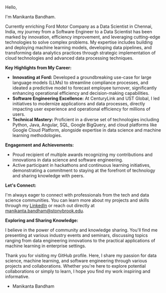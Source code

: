 Hello,

I'm Manikanta Bandham.

Currently enriching Ford Motor Company as a Data Scientist in Chennai, India, my journey from a Software Engineer to a Data Scientist has been marked by innovation, efficiency improvement, and leveraging cutting-edge technologies to solve complex problems. My expertise includes building and deploying machine learning models, developing data pipelines, and transforming data analytics practices through strategic implementation of cloud technologies and advanced data processing techniques.

**Key Highlights from My Career:**

- **Innovating at Ford:** Developed a groundbreaking use-case for large language models (LLMs) to streamline compliance processes, and ideated a predictive model to forecast employee turnover, significantly enhancing operational efficiency and decision-making capabilities.
- **Software Engineering Excellence:** At CenturyLink and UST Global, I led initiatives to modernize applications and data processes, directly impacting user experience and operational efficiency for millions of users.
- **Technical Mastery:** Proficient in a diverse set of technologies including Python, Java, Angular, SQL, Google BigQuery, and cloud platforms like Google Cloud Platform, alongside expertise in data science and machine learning methodologies.

**Engagement and Achievements:**

- Proud recipient of multiple awards recognizing my contributions and innovations in data science and software engineering.
- Active participant in hackathons and continuous learning initiatives, demonstrating a commitment to staying at the forefront of technology and sharing knowledge with peers.

**Let's Connect:**

I'm always eager to connect with professionals from the tech and data science communities. You can learn more about my projects and skills through my [LinkedIn](linkedin.com/in/bandhammanikanta) or reach out directly at manikanta.bandham@stonybrook.edu.

**Exploring and Sharing Knowledge:**

I believe in the power of community and knowledge sharing. You'll find me presenting at various industry events and seminars, discussing topics ranging from data engineering innovations to the practical applications of machine learning in enterprise settings.

Thank you for visiting my GitHub profile. Here, I share my passion for data science, machine learning, and software engineering through various projects and collaborations. Whether you're here to explore potential collaborations or simply to learn, I hope you find my work inspiring and informative.

- Manikanta Bandham
